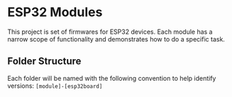 # ESP32 Modules 
This project is set of firmwares for ESP32 devices. Each module has a narrow scope of functionality and demonstrates how to do a specific task. 

## Folder Structure
Each folder will be named with the following convention to help identify versions: `[module]-[esp32board]`
